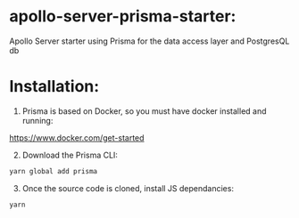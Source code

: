 # apollo-server-prisma-starter:
Apollo Server starter using Prisma for the data access layer and PostgresQL db

# Installation: 

1. Prisma is based on Docker, so you must have docker installed and running:

  https://www.docker.com/get-started

2. Download the Prisma CLI:

```sh
yarn global add prisma
```

3. Once the source code is cloned, install JS dependancies:

```sh
yarn 
```
